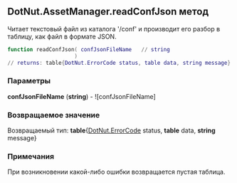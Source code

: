 ## DotNut.AssetManager.readConfJson метод

Читает текстовый файл из каталога '/conf' и производит его разбор в таблицу, как файл в формате JSON.


```lua
function readConfJson( confJsonFileName   // string
                     )
// returns: table{DotNut.ErrorCode status, table data, string message}
```


### Параметры

**confJsonFileName** (**string**) - ![confJsonFileName]

### Возвращаемое значение

Возвращаемый тип: **table**{[DotNut.ErrorCode](../../DotNut/ErrorCode.md) status, **table** data, **string** message}



### Примечания

При возникновении какой-либо ошибки возвращается пустая таблица.
